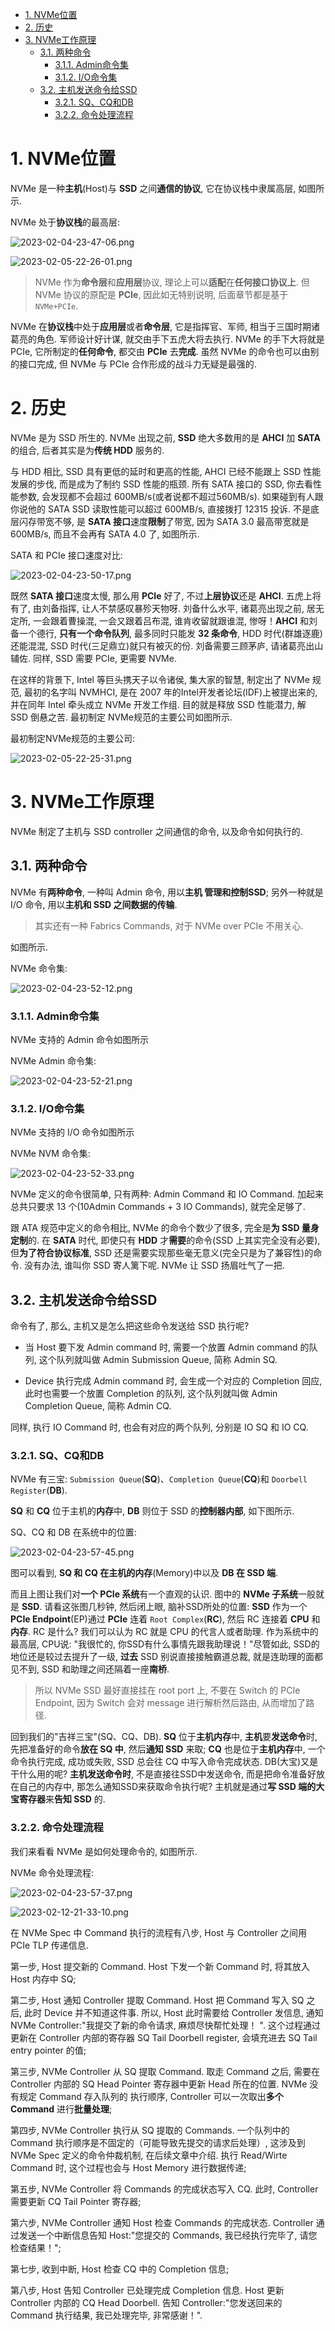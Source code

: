 
<!-- @import "[TOC]" {cmd="toc" depthFrom=1 depthTo=6 orderedList=false} -->

<!-- code_chunk_output -->

- [1. NVMe位置](#1-nvme位置)
- [2. 历史](#2-历史)
- [3. NVMe工作原理](#3-nvme工作原理)
  - [3.1. 两种命令](#31-两种命令)
    - [3.1.1. Admin命令集](#311-admin命令集)
    - [3.1.2. I/O命令集](#312-io命令集)
  - [3.2. 主机发送命令给SSD](#32-主机发送命令给ssd)
    - [3.2.1. SQ、CQ和DB](#321-sq-cq和db)
    - [3.2.2. 命令处理流程](#322-命令处理流程)

<!-- /code_chunk_output -->

# 1. NVMe位置

NVMe 是一种**主机**(Host)与 **SSD** 之间**通信的协议**, 它在协议栈中隶属高层, 如图所示.

NVMe 处于**协议栈**的最高层:

![2023-02-04-23-47-06.png](./images/2023-02-04-23-47-06.png)

![2023-02-05-22-26-01.png](./images/2023-02-05-22-26-01.png)

> NVMe 作为**命令层**和**应用层**协议, 理论上可以**适配**在**任何接口协议上**. 但 NVMe 协议的原配是 **PCIe**, 因此如无特别说明, 后面章节都是基于 `NVMe+PCIe`.

NVMe 在**协议栈**中处于**应用层**或者**命令层**, 它是指挥官、军师, 相当于三国时期诸葛亮的角色. 军师设计好计谋, 就交由手下五虎大将去执行. NVMe 的手下大将就是 PCIe, 它所制定的**任何命令**, 都交由 **PCIe** 去**完成**. 虽然 NVMe 的命令也可以由别的接口完成, 但 NVMe 与 PCIe 合作形成的战斗力无疑是最强的.

# 2. 历史

NVMe 是为 SSD 所生的. NVMe 出现之前, **SSD** 绝大多数用的是 **AHCI** 加 **SATA** 的组合, 后者其实是为**传统 HDD** 服务的.

与 HDD 相比, SSD 具有更低的延时和更高的性能, AHCI 已经不能跟上 SSD 性能发展的步伐, 而是成为了制约 SSD 性能的瓶颈. 所有 SATA 接口的 SSD, 你去看性能参数, 会发现都不会超过 600MB/s(或者说都不超过560MB/s). 如果碰到有人跟你说他的 SATA SSD 读取性能可以超过 600MB/s, 直接拨打 12315 投诉. 不是底层闪存带宽不够, 是 **SATA 接口**速度**限制**了带宽, 因为 SATA 3.0 最高带宽就是 600MB/s, 而且不会再有 SATA 4.0 了, 如图所示.

SATA 和 PCIe 接口速度对比:

![2023-02-04-23-50-17.png](./images/2023-02-04-23-50-17.png)

既然 **SATA 接口**速度太慢, 那么用 **PCIe** 好了, 不过**上层协议**还是 **AHCI**. 五虎上将有了, 由刘备指挥, 让人不禁感叹暴殄天物呀. 刘备什么水平, 诸葛亮出现之前, 居无定所, 一会跟着曹操混, 一会又跟着吕布混, 谁肯收留就跟谁混, 惨呀！**AHCI** 和刘备一个德行, **只有一个命令队列**, 最多同时只能发 **32 条命令**, HDD 时代(群雄逐鹿)还能混混, SSD 时代(三足鼎立)就只有被灭的份. 刘备需要三顾茅庐, 请诸葛亮出山辅佐. 同样, SSD 需要 PCIe, 更需要 NVMe.

在这样的背景下, Intel 等巨头携天子以令诸侯, 集大家的智慧, 制定出了 NVMe 规范, 最初的名字叫 NVMHCI, 是在 2007 年的Intel开发者论坛(IDF)上被提出来的, 并在同年 Intel 牵头成立 NVMe 开发工作组. 目的就是释放 SSD 性能潜力, 解 SSD 倒悬之苦. 最初制定 NVMe规范的主要公司如图所示.

最初制定NVMe规范的主要公司:

![2023-02-05-22-25-31.png](./images/2023-02-05-22-25-31.png)

# 3. NVMe工作原理

NVMe 制定了主机与 SSD controller 之间通信的命令, 以及命令如何执行的.

## 3.1. 两种命令

NVMe 有**两种命令**, 一种叫 Admin 命令, 用以**主机 管理和控制SSD**; 另外一种就是 I/O 命令, 用以**主机和 SSD 之间数据的传输**.

> 其实还有一种 Fabrics Commands, 对于 NVMe over PCIe 不用关心.

如图所示.

NVMe 命令集:

![2023-02-04-23-52-12.png](./images/2023-02-04-23-52-12.png)

### 3.1.1. Admin命令集

NVMe 支持的 Admin 命令如图所示

NVMe Admin 命令集:

![2023-02-04-23-52-21.png](./images/2023-02-04-23-52-21.png)

### 3.1.2. I/O命令集

NVMe 支持的 I/O 命令如图所示

NVMe NVM 命令集:

![2023-02-04-23-52-33.png](./images/2023-02-04-23-52-33.png)

NVMe 定义的命令很简单, 只有两种: Admin Command 和 IO Command. 加起来总共只要求 13 个(10Admin Commands + 3 IO Commands), 就完全足够了.

跟 ATA 规范中定义的命令相比, NVMe 的命令个数少了很多, 完全是**为 SSD 量身定制**的. 在 **SATA** 时代, 即使只有 **HDD** 才**需要**的命令(SSD 上其实完全没有必要), 但**为了符合协议标准**, SSD 还是需要实现那些毫无意义(完全只是为了兼容性)的命令. 没有办法, 谁叫你 SSD 寄人篱下呢. NVMe 让 SSD 扬眉吐气了一把.

## 3.2. 主机发送命令给SSD

命令有了, 那么, 主机又是怎么把这些命令发送给 SSD 执行呢?

* 当 Host 要下发 Admin command 时, 需要一个放置 Admin command 的队列, 这个队列就叫做 Admin Submission Queue, 简称 Admin SQ.

* Device 执行完成 Admin command 时, 会生成一个对应的 Completion 回应, 此时也需要一个放置 Completion 的队列, 这个队列就叫做 Admin Completion Queue, 简称 Admin CQ.

同样, 执行 IO Command 时, 也会有对应的两个队列, 分别是 IO SQ 和 IO CQ.

### 3.2.1. SQ、CQ和DB

NVMe 有三宝: `Submission Queue`(**SQ**)、`Completion Queue`(**CQ**)和 `Doorbell Register`(**DB**).

**SQ** 和 **CQ** 位于主机的**内存**中, **DB** 则位于 SSD 的**控制器内部**, 如下图所示.

SQ、CQ 和 DB 在系统中的位置:

![2023-02-04-23-57-45.png](./images/2023-02-04-23-57-45.png)

图可以看到, **SQ 和 CQ 在主机的内存**(Memory)中以及 **DB 在 SSD 端**.

而且上图让我们对**一个 PCIe 系统**有一个直观的认识. 图中的 **NVMe 子系统**一般就是 **SSD**. 请看这张图几秒钟, 然后闭上眼, 脑补SSD所处的位置: **SSD** 作为一个 **PCIe Endpoint**(EP)通过 **PCIe** 连着 `Root Complex`(**RC**), 然后 RC 连接着 **CPU** 和**内存**. RC 是什么? 我们可以认为 RC 就是 CPU 的代言人或者助理. 作为系统中的最高层, CPU说: "我很忙的, 你SSD有什么事情先跟我助理说！"尽管如此, SSD的地位还是较过去提升了一级, **过去** SSD 别说直接接触霸道总裁, 就是连助理的面都见不到, SSD 和助理之间还隔着一座**南桥**.

> 所以 NVMe SSD 最好直接挂在 root port 上, 不要在 Switch 的 PCIe Endpoint, 因为 Switch 会对 message 进行解析然后路由, 从而增加了路径.

回到我们的"吉祥三宝"(SQ、CQ、DB). **SQ** 位于**主机内存**中, **主机**要**发送命令**时, 先把准备好的命令**放在 SQ 中**, 然后**通知 SSD** 来取; **CQ** 也是位于**主机内存**中, 一个命令执行完成, 成功或失败, SSD 总会往 CQ 中写入命令完成状态. DB(大宝)又是干什么用的呢? **主机发送命令时**, 不是直接往SSD中发送命令, 而是把命令准备好放在自己的内存中, 那怎么通知SSD来获取命令执行呢? 主机就是通过**写 SSD 端的大宝寄存器**来**告知 SSD** 的.

### 3.2.2. 命令处理流程

我们来看看 NVMe 是如何处理命令的, 如图所示.

NVMe 命令处理流程:

![2023-02-04-23-57-37.png](./images/2023-02-04-23-57-37.png)

![2023-02-12-21-33-10.png](./images/2023-02-12-21-33-10.png)

在 NVMe Spec 中 Command 执行的流程有八步,  Host 与 Controller 之间用 PCIe TLP 传递信息.

第一步, Host 提交新的 Command. Host 下发一个新 Command 时, 将其放入 Host 内存中 SQ;

第二步, Host 通知 Controller 提取 Command.  Host 把 Command 写入 SQ 之后, 此时 Device 并不知道这件事. 所以,  Host 此时需要给 Controller 发信息, 通知 NVMe Controller:"我提交了新的命令请求, 麻烦尽快帮忙处理！ ". 这个过程通过更新在 Controller 内部的寄存器 SQ Tail Doorbell register, 会填充进去 SQ Tail entry pointer 的值;

第三步, NVMe Controller 从 SQ 提取 Command. 取走 Command 之后, 需要在 Controller 内部的 SQ Head Pointer 寄存器中更新 Head 所在的位置.  NVMe 没有规定 Command 存入队列的 执行顺序,  Controller 可以一次取出**多个 Command** 进行**批量处理**;

第四步, NVMe Controller 执行从 SQ 提取的 Commands. 一个队列中的 Command 执行顺序是不固定的（可能导致先提交的请求后处理）, 这涉及到 NVMe Spec 定义的命令仲裁机制, 在后续文章中介绍. 执行 Read/Wirte Command 时, 这个过程也会与 Host Memory 进行数据传递;

第五步, NVMe Controller 将 Commands 的完成状态写入 CQ. 此时,  Controller 需要更新 CQ Tail Pointer 寄存器;

第六步, NVMe Controller 通知 Host 检查 Commands 的完成状态. Controller 通过发送一个中断信息告知 Host:"您提交的 Commands, 我已经执行完毕了, 请您检查结果！";

第七步, 收到中断, Host 检查 CQ 中的 Completion 信息;

第八步, Host 告知 Controller 已处理完成 Completion 信息. Host 更新 Controller 内部的 CQ Head Doorbell. 告知 Controller:"您发送回来的 Command 执行结果, 我已处理完毕, 非常感谢！".

